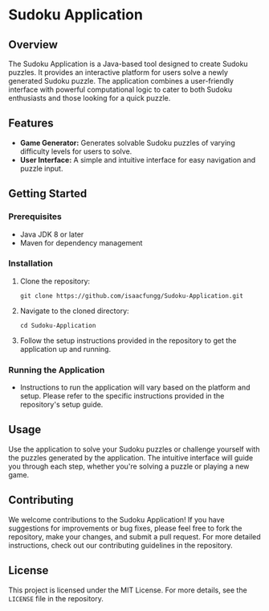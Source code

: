 # Sudoku Application

## Overview
The Sudoku Application is a Java-based tool designed to create Sudoku puzzles. It provides an interactive platform for users solve a newly generated Sudoku puzzle. The application combines a user-friendly interface with powerful computational logic to cater to both Sudoku enthusiasts and those looking for a quick puzzle.

## Features
- **Game Generator:** Generates solvable Sudoku puzzles of varying difficulty levels for users to solve.
- **User Interface:** A simple and intuitive interface for easy navigation and puzzle input.

## Getting Started

### Prerequisites
- Java JDK 8 or later
- Maven for dependency management

### Installation
1. Clone the repository:
    ```
    git clone https://github.com/isaacfungg/Sudoku-Application.git
    ```
2. Navigate to the cloned directory:
    ```
    cd Sudoku-Application
    ```
3. Follow the setup instructions provided in the repository to get the application up and running.

### Running the Application
- Instructions to run the application will vary based on the platform and setup. Please refer to the specific instructions provided in the repository's setup guide.

## Usage
Use the application to solve your Sudoku puzzles or challenge yourself with the puzzles generated by the application. The intuitive interface will guide you through each step, whether you're solving a puzzle or playing a new game.

## Contributing
We welcome contributions to the Sudoku Application! If you have suggestions for improvements or bug fixes, please feel free to fork the repository, make your changes, and submit a pull request. For more detailed instructions, check out our contributing guidelines in the repository.

## License
This project is licensed under the MIT License. For more details, see the `LICENSE` file in the repository.
